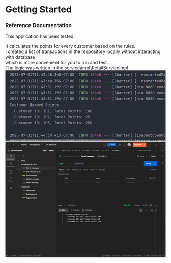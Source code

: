 # Getting Started

### Reference Documentation

This application has been tested.

It calculates the points for every customer based on the rules.\
I created a list of transactions in the respository locally without interacting with database\
which is more convenient for you to run and test.\
The logic was written in the service\impl\RetailServiceImpl\
![img.png](img.png)
![img_1.png](img_1.png)